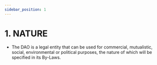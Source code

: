 ```yaml
---
sidebar_position: 1
---
```


# 1.  NATURE

* The DAO is a legal entity that can be used for commercial, mutualistic, social, environmental or political purposes, the nature of which will be specified in its By-Laws.
